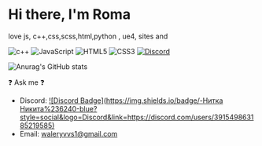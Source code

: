 # Hi there, I'm Roma
love js, c++,css,scss,html,python , ue4, sites and 

![c++](https://img.shields.io/badge/cpp-%23ED8B00.svg?style=for-the-badge&logo=cpp&logoColor=white)    ![JavaScript](https://img.shields.io/badge/javascript-%23323330.svg?style=for-the-badge&logo=javascript&logoColor=%23F7DF1E)    ![HTML5](https://img.shields.io/badge/html5-%23E34F26.svg?style=for-the-badge&logo=html5&logoColor=white)    ![CSS3](https://img.shields.io/badge/css3-%231572B6.svg?style=for-the-badge&logo=css3&logoColor=white)   [![Discord](https://img.shields.io/discord/872512727418015755?label=DISCORD&style=for-the-badge)](https://discord.gg/mcnWfGTC)

![Anurag's GitHub stats](https://github-readme-stats.vercel.app/api?username=nitkanikita21&show_icons=true&theme=merko)

❓ Ask me ❓
* Discord: [![Discord Badge](https://img.shields.io/badge/-Нитка Никита%236240-blue?style=social&logo=Discord&link=https://discord.com/users/391549863185219585)](https://discord.com/users/391549863185219585)
* Email: waleryvvs1@gmail.com

